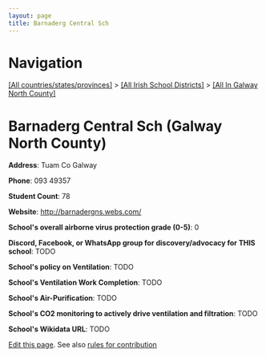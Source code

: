 ```yaml
---
layout: page
title: Barnaderg Central Sch
---
```

# Navigation

[[All countries/states/provinces]](../../..) > [[All Irish School Districts]](../..) > [[All In Galway North County]](..)

# Barnaderg Central Sch (Galway North County)

**Address**: Tuam Co Galway

**Phone**: 093 49357

**Student Count**: 78

**Website**: <http://barnadergns.webs.com/>

**School's overall airborne virus protection grade (0-5)**: 0

**Discord, Facebook, or WhatsApp group for discovery/advocacy for THIS school**: TODO

**School's policy on Ventilation**: TODO

**School's Ventilation Work Completion**: TODO

**School's Air-Purification**: TODO

**School's CO2 monitoring to actively drive ventilation and filtration**: TODO

**School's Wikidata URL**: TODO


[Edit this page](https://github.com/ventilate-schools/Ireland/edit/main/./Galway_North_County/Barnaderg_Central_Sch.md). See also [rules for contribution](../../../contribution-rules/)